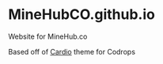 MineHubCO.github.io
===================

Website for MineHub.co

Based off of [Cardio](http://tympanus.net/codrops/?p=24301) theme for Codrops
